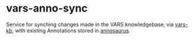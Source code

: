 # vars-anno-sync

Service for synching changes made in the VARS knowledgebase, via [vars-kb](https://github.com/mbari-media-management/vars-kb), with existing Annotations stored in [annosaurus](https://github.com/mbari-media-management/annosaurus).
